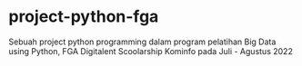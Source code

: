 # project-python-fga
Sebuah project python programming dalam program pelatihan Big Data using Python, FGA Digitalent Scoolarship Kominfo pada Juli - Agustus 2022
